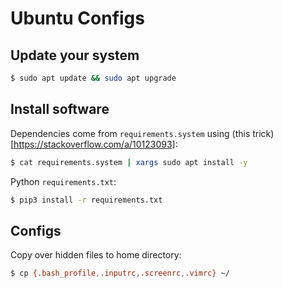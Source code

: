 # Ubuntu Configs

## Update your system

```bash
$ sudo apt update && sudo apt upgrade
```

## Install software

Dependencies come from `requirements.system` using (this trick)[https://stackoverflow.com/a/10123093]:
```bash
$ cat requirements.system | xargs sudo apt install -y
```

Python `requirements.txt`:
```bash
$ pip3 install -r requirements.txt
```

## Configs

Copy over hidden files to home directory:
```bash
$ cp {.bash_profile,.inputrc,.screenrc,.vimrc} ~/
```
